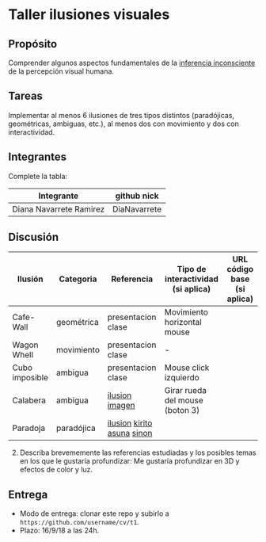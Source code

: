 # Taller ilusiones visuales

## Propósito

Comprender algunos aspectos fundamentales de la [inferencia inconsciente](https://github.com/VisualComputing/Cognitive) de la percepción visual humana.

## Tareas

Implementar al menos 6 ilusiones de tres tipos distintos (paradójicas, geométricas, ambiguas, etc.), al menos dos con movimiento y dos con interactividad.

## Integrantes

Complete la tabla:

|       Integrante       | github nick |
|------------------------|-------------|
|Diana Navarrete Ramirez |DiaNavarrete |

## Discusión


|     Ilusión    | Categoria  | Referencia |   Tipo de interactividad (si aplica)   | URL código base (si aplica) |
|----------------|------------|------------|----------------------------------------|-----------------------------|
| Cafe-Wall      | geométrica | presentacion clase | Movimiento horizontal mouse    |                             |
| Wagon Whell    | movimiento | presentacion clase |                -               |                             |
| Cubo imposible | ambigua    | presentacion clase | Mouse click izquierdo          |                             |
| Calabera       | ambigua    | [ilusion](http://www.michaelbach.de/ot/cog-blureffects/index.html) [imagen](http://www.fotoshumor.com/gratis/ilusion_optica) | Girar rueda del mouse (boton 3)|                             |
| Paradoja       | paradójica | [ilusion](http://www.ehu.eus/~mtwmastm/sigma27.pdf) [kirito](http://www.http://saofanon.wikia.com/wiki/File:Kirito_SAO.png) [asuna](http://vsbattles.wikia.com/wiki/Thread:704726?file=ASUNA.png) [sinon](http://www.http://gameideas.wikia.com/wiki/File:Sinon-0.png) |                                    |            |                 |Terrace dilemma| ambigua     | [ilusion](https://www.archimedes-lab.org/monthly_optical_illusion_6.html)| Flechas teclado   |                             

2. Describa brevememente las referencias estudiadas y los posibles temas en los que le gustaría profundizar:
Me gustaría profundizar en 3D y efectos de color y luz.

## Entrega

* Modo de entrega: clonar este repo y subirlo a `https://github.com/username/cv/t1`.
* Plazo: 16/9/18 a las 24h.
